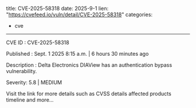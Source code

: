  
title: CVE-2025-58318
date: 2025-9-1
lien: "https://cvefeed.io/vuln/detail/CVE-2025-58318"
categories:
  - cve
---

CVE ID : CVE-2025-58318

Published :  Sept. 1
2025
8:15 a.m. | 6 hours
30 minutes ago

Description : Delta Electronics DIAView has an authentication bypass vulnerability.

Severity: 5.8 | MEDIUM

Visit the link for more details
such as CVSS details
affected products
timeline
and more...

